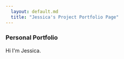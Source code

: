 ```yaml
---
  layout: default.md
  title: "Jessica's Project Portfolio Page"
---
```


### Personal Portfolio
Hi I'm Jessica.
